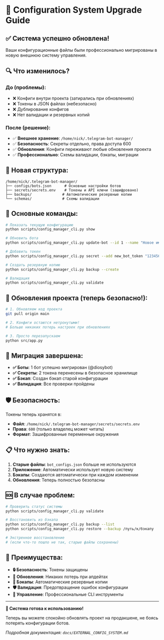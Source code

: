 # 🚀 Configuration System Upgrade Guide

## ✅ **Система успешно обновлена!**

Ваши конфигурационные файлы были профессионально мигрированы в новую внешнюю систему управления.

## 🔍 **Что изменилось?**

### **До (проблемы):**
- ❌ Конфиги внутри проекта (затирались при обновлениях)
- ❌ Токены в JSON файлах (небезопасно)
- ❌ Дублирование конфигов
- ❌ Нет валидации и резервных копий

### **После (решение):**
- ✅ **Внешнее хранение**: `/home/nick/.telegram-bot-manager/`
- ✅ **Безопасность**: Секреты отдельно, права доступа 600
- ✅ **Обновления**: Конфиги переживают любые обновления проекта
- ✅ **Профессионально**: Схемы валидации, бэкапы, миграции

## 📍 **Новая структура:**

```
/home/nick/.telegram-bot-manager/
├── configs/bots.json      # Основные настройки ботов
├── secrets/secrets.env    # Токены и API ключи (зашифровано)
├── backups/              # Автоматические резервные копии
└── schemas/              # Схемы валидации
```

## 🎯 **Основные команды:**

```bash
# Показать текущую конфигурацию
python scripts/config_manager_cli.py show

# Обновить бота
python scripts/config_manager_cli.py update-bot --id 1 --name "Новое имя"

# Добавить токен
python scripts/config_manager_cli.py secret --add new_bot_token "123456:ABC..."

# Создать резервную копию
python scripts/config_manager_cli.py backup --create

# Валидация
python scripts/config_manager_cli.py validate
```

## 🔄 **Обновления проекта (теперь безопасно!):**

```bash
# 1. Обновляем код проекта
git pull origin main

# 2. Конфиги остаются нетронутыми!
# Больше никаких потерь настроек при обновлениях

# 3. Просто перезапускаем
python src/app.py
```

## 💾 **Миграция завершена:**

- **✅ Боты**: 1 бот успешно мигрирован (@diosybot)
- **✅ Секреты**: 2 токена перенесены в безопасное хранилище
- **✅ Бэкап**: Создан бэкап старой конфигурации
- **✅ Валидация**: Все проверки пройдены

## 🛡️ **Безопасность:**

Токены теперь хранятся в:
- **Файл**: `/home/nick/.telegram-bot-manager/secrets/secrets.env`
- **Права**: `600` (только владелец может читать)
- **Формат**: Зашифрованные переменные окружения

## 📋 **Что нужно знать:**

1. **Старые файлы**: `bot_configs.json` больше не используются
2. **Приложение**: Автоматически использует новую систему
3. **Бэкапы**: Создаются автоматически при каждом изменении
4. **Обновления**: Теперь полностью безопасны

## 🆘 **В случае проблем:**

```bash
# Проверить статус системы
python scripts/config_manager_cli.py validate

# Восстановить из бэкапа
python scripts/config_manager_cli.py backup --list
python scripts/config_manager_cli.py restore --backup /путь/к/бэкапу

# Экстренное восстановление
# (если что-то пошло не так, старые файлы сохранены)
```

## 🎉 **Преимущества:**

- **🔒 Безопасность**: Токены защищены
- **🔄 Обновления**: Никаких потерь при апдейтах  
- **💾 Бэкапы**: Автоматические резервные копии
- **🛡️ Валидация**: Предотвращение ошибок конфигурации
- **🔧 Управление**: Профессиональные CLI инструменты

---

**🚀 Система готова к использованию!**

Теперь вы можете спокойно обновлять проект на продакшене, не боясь потерять конфигурации ботов.

*Подробная документация: `docs/EXTERNAL_CONFIG_SYSTEM.md`*




